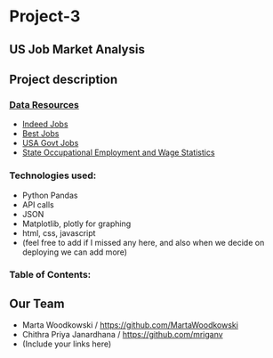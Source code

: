 # Project-3

## US Job Market Analysis

## Project description

### [Data Resources](https://github.com/mriganv/Project-3/tree/main/MAIN/static/resources)

* [Indeed Jobs](https://www.kaggle.com/promptcloud/indeed-usa-job-listing/code)
* [Best Jobs](https://www.kaggle.com/susant4learning/bestjobsin2021)
* [USA Govt Jobs](https://github.com/marcdacosta/usajobs-scrape)
* [State Occupational Employment and Wage Statistics](https://www.bls.gov/oes/2020/may/oes_ca.htm)

### Technologies used:

* Python Pandas
* API calls
* JSON
* Matplotlib, plotly for graphing
* html, css, javascript
* (feel free to add if I missed any here, and also when we decide on deploying we can add more)

### Table of Contents:






## Our Team

* Marta Woodkowski / https://github.com/MartaWoodkowski
* Chithra Priya Janardhana / https://github.com/mriganv  
* (Include your links here)
